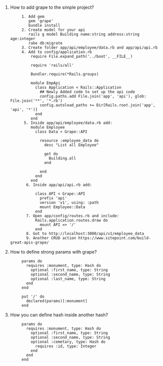 1. How to add grape to the simple project?
      
            1. Add gem 
               gem 'grape'
               bundle install
            2. Create model for your api 
               rails g model Building name:string address:string age:integer
               rake db:migrate
            3. Create folder app/api/employee/data.rb and app/api/api.rb
            4. Add to config/application.rb
                require File.expand_path('../boot', __FILE__)

                require 'rails/all'

                Bundler.require(*Rails.groups)

                module EmpApi
                  class Application < Rails::Application
                    ## Newly Added code to set up the api code
                    config.paths.add File.join('app', 'api'), glob: File.join('**', '*.rb')
                    config.autoload_paths += Dir[Rails.root.join('app', 'api', '*')]
                  end
                end
             5. Inside app/api/employee/data.rb add:
                module Employee
                  class Data < Grape::API

                    resource :employee_data do
                      desc "List all Employee"

                      get do
                        Building.all
                      end

                    end
                  end
                end
              6. Inside app/api/api.rb add:

                  class API < Grape::API
                    prefix 'api'
                    version 'v1', using: :path
                    mount Employee::Data
                  end
              7. Open app/config/routes.rb and include:
                  Rails.application.routes.draw do
                    mount API => '/'
                  end
              8. Got to http://localhost:3000/api/v1/employee_data
              9. Another CRUD action https://www.sitepoint.com/build-great-apis-grape/
2. How to define strong params with grape?
           
            params do
              requires :monument, type: Hash do
                optional :first_name, type: String
                optional :second_name, type: String
                optional :last_name, type: String
              end
            end
            
            put '/' do
              declared(params)[:monument]
            end
3. How you can define hash inside another hash?
            
            params do
              requires :monument, type: Hash do
                optional :first_name, type: String
                optional :second_name, type: String
                optional :cemetary, type: Hash do
                  requires :id, type: Integer
                end
              end
            end
